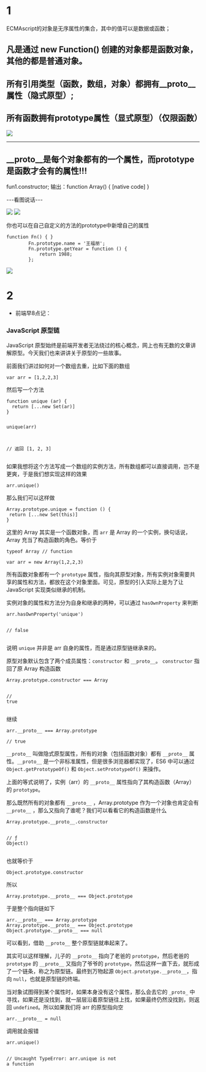 # 1
ECMAscript的对象是无序属性的集合，其中的值可以是数据或函数；
  
  凡是通过 new Function() 创建的对象都是函数对象，其他的都是普通对象。
  ---
  所有引用类型（函数，数组，对象）都拥有__proto__属性（隐式原型）;
  ---
  所有函数拥有prototype属性（显式原型）（仅限函数）
  ---
![](https://github.com/TUARAN/PIC/blob/master/js/prototype和_proto_.png)

-------------------------------------------------------------------
__proto__是每个对象都有的一个属性，而prototype是函数才会有的属性!!!
---

fun1.constructor; 输出：function Array() { [native code] }

---看图说话---

![](https://github.com/TUARAN/PIC/blob/master/js/原型链p1.png)
![](https://github.com/TUARAN/PIC/blob/master/js/原型链p2.png)

你也可以在自己自定义的方法的prototype中新增自己的属性
```
function Fn() { }
        Fn.prototype.name = '王福朋';
        Fn.prototype.getYear = function () {
            return 1988;
        };
```
![](https://github.com/TUARAN/PIC/blob/master/js/原型链p3.png)
# 2
* 前端早8点记：

<div data-v-44f41c67="" class="card-body topic-con"><h3 data-v-44f41c67="" class="card-title"><strong data-v-44f41c67="">JavaScript 原型链</strong></h3> <article data-v-44f41c67=""><p>JavaScript 原型始终是前端开发者无法绕过的核心概念，网上也有无数的文章讲解原型。今天我们也来讲讲关于原型的一些故事。</p>
<p>前面我们讲过如何对一个数组去重，比如下面的数组</p>
<pre class="language-js"><code class="hljs language-js"><span class="token keyword">var</span> arr <span class="token operator">=</span> <span class="token punctuation">[</span><span class="token number">1</span><span class="token punctuation">,</span><span class="token number">2</span><span class="token punctuation">,</span><span class="token number">2</span><span class="token punctuation">,</span><span class="token number">3</span><span class="token punctuation">]</span></code></pre><p>然后写一个方法</p>
<pre class="language-js"><code class="hljs language-js"><span class="token keyword">function</span> <span class="token function">unique</span> <span class="token punctuation">(</span>ar<span class="token punctuation">)</span> <span class="token punctuation">{</span>
  <span class="token keyword">return</span> <span class="token punctuation">[</span><span class="token operator">...</span><span class="token keyword">new</span> <span class="token class-name">Set</span><span class="token punctuation">(</span>ar<span class="token punctuation">)</span><span class="token punctuation">]</span>
<span class="token punctuation">}</span>

<span class="token function">unique</span><span class="token punctuation">(</span>arr<span class="token punctuation">)</span>

<span class="token comment">// 返回 [1, 2, 3]</span>
</code></pre><p>如果我想将这个方法写成一个数组的实例方法，所有数组都可以直接调用，岂不是更爽，于是我们想实现这样的效果</p>
<pre class="language-js"><code class="hljs language-js">arr<span class="token punctuation">.</span><span class="token function">unique</span><span class="token punctuation">(</span><span class="token punctuation">)</span></code></pre><p>那么我们可以这样做</p>
<pre class="language-js"><code class="hljs language-js">Array<span class="token punctuation">.</span>prototype<span class="token punctuation">.</span><span class="token function-variable function">unique</span> <span class="token operator">=</span> <span class="token keyword">function</span> <span class="token punctuation">(</span><span class="token punctuation">)</span> <span class="token punctuation">{</span>
 <span class="token keyword">return</span> <span class="token punctuation">[</span><span class="token operator">...</span><span class="token keyword">new</span> <span class="token class-name">Set</span><span class="token punctuation">(</span><span class="token keyword">this</span><span class="token punctuation">)</span><span class="token punctuation">]</span>
<span class="token punctuation">}</span></code></pre><p>这里的 Array 其实是一个函数对象，而 <code>arr</code> 是 Array 的一个实例，换句话说，Array 充当了构造函数的角色。等价于</p>
<pre class="language-js"><code class="hljs language-js"><span class="token keyword">typeof</span> Array <span class="token comment">// function</span>

<span class="token keyword">var</span> arr <span class="token operator">=</span> <span class="token keyword">new</span> <span class="token class-name">Array</span><span class="token punctuation">(</span><span class="token number">1</span><span class="token punctuation">,</span><span class="token number">2</span><span class="token punctuation">,</span><span class="token number">2</span><span class="token punctuation">,</span><span class="token number">3</span><span class="token punctuation">)</span></code></pre><p>所有函数对象都有一个 <code>prototype</code> 属性，指向其原型对象，所有实例对象需要共享的属性和方法，都放在这个对象里面。可见，原型的引入实际上是为了让 JavaScript 实现类似继承的机制。</p>
<p>实例对象的属性和方法分为自身和继承的两种，可以通过 <code>hasOwnProperty</code> 来判断</p>
<pre class="language-js"><code class="hljs language-js">arr<span class="token punctuation">.</span><span class="token function">hasOwnProperty</span><span class="token punctuation">(</span><span class="token string">'unique'</span><span class="token punctuation">)</span>

<span class="token comment">// false</span></code></pre><p>说明 <code>unique</code> 并非是 arr 自身的属性，而是通过原型链继承来的。</p>
<p>原型对象默认包含了两个成员属性：<code>constructor</code> 和 <code>__proto__</code>。 <code>constructor</code>  指回了原 Array 构造函数</p>
<pre class="language-js"><code class="hljs language-js">Array<span class="token punctuation">.</span>prototype<span class="token punctuation">.</span>constructor <span class="token operator">===</span> Array

<span class="token comment">// true</span></code></pre><p>继续</p>
<pre class="language-js"><code class="hljs language-js">arr<span class="token punctuation">.</span>__proto__ <span class="token operator">===</span> Array<span class="token punctuation">.</span>prototype

<span class="token comment">// true</span></code></pre><p><code>__proto__</code> 叫做隐式原型属性，所有的对象（包括函数对象）都有 <code>__proto__</code> 属性。<code>__proto__</code> 是一个非标准属性，但是很多浏览器都实现了，ES6 中可以通过 <code>Object.getPrototypeOf()</code> 和 <code>Object.setPrototypeOf()</code> 来操作。</p>
<p>上面的等式说明了，实例（arr）的 <code>__proto__</code> 属性指向了其构造函数（Array）的 <code>prototype</code>。</p>
<p>那么既然所有的对象都有  <code>__proto__</code> ，Array.prototype 作为一个对象也肯定会有 <code>__proto__</code> ，那么又指向了谁呢？我们可以看看它的构造函数是什么</p>
<pre class="language-js"><code class="hljs language-js">Array<span class="token punctuation">.</span>prototype<span class="token punctuation">.</span>__proto__<span class="token punctuation">.</span>constructor

<span class="token comment">//  ƒ Object()</span></code></pre><p>也就等价于</p>
<pre class="language-js"><code class="hljs language-js">Object<span class="token punctuation">.</span>prototype<span class="token punctuation">.</span>constructor</code></pre><p>所以</p>
<pre class="language-js"><code class="hljs language-js">Array<span class="token punctuation">.</span>prototype<span class="token punctuation">.</span>__proto__ <span class="token operator">===</span> Object<span class="token punctuation">.</span>prototype</code></pre><p>于是整个指向链如下</p>
<pre class="language-js"><code class="hljs language-js">arr<span class="token punctuation">.</span>__proto__ <span class="token operator">===</span> Array<span class="token punctuation">.</span>prototype
Array<span class="token punctuation">.</span>prototype<span class="token punctuation">.</span>__proto__ <span class="token operator">===</span> Object<span class="token punctuation">.</span>prototype
Object<span class="token punctuation">.</span>prototype<span class="token punctuation">.</span>__proto__ <span class="token operator">===</span> <span class="token keyword">null</span></code></pre><p>可以看到，借助 <code>__proto__</code> 整个原型链就串起来了。</p>
<p>其实可以这样理解，儿子的 <code>__proto__</code> 指向了老爸的 <code>prototype</code>，然后老爸的 <code>prototype</code> 的 <code>__proto__</code> 又指向了爷爷的 <code>prototype</code>，然后这样一直下去，就形成了一个链条，称之为原型链。最终到万物起源 <code>Object.prototype.__proto__</code>，指向 <code>null</code>，也就是原型链的终端。</p>
<p>当对象试图得到某个属性时，如果本身没有这个属性，那么会去它的 <code>_proto_</code> 中寻找，如果还是没找到，就一层层沿着原型链往上找，如果最终仍然没找到，则返回 <code>undefined</code>。所以如果我们将 arr 的原型指向空</p>
<pre class="language-js"><code class="hljs language-js">arr<span class="token punctuation">.</span>__proto__ <span class="token operator">=</span> <span class="token keyword">null</span></code></pre><p>调用就会报错</p>
<pre class="language-js"><code class="hljs language-js">arr<span class="token punctuation">.</span><span class="token function">unique</span><span class="token punctuation">(</span><span class="token punctuation">)</span>

<span class="token comment">// Uncaught TypeError: arr.unique is not a function</span></code></pre></article> <!----></div>
